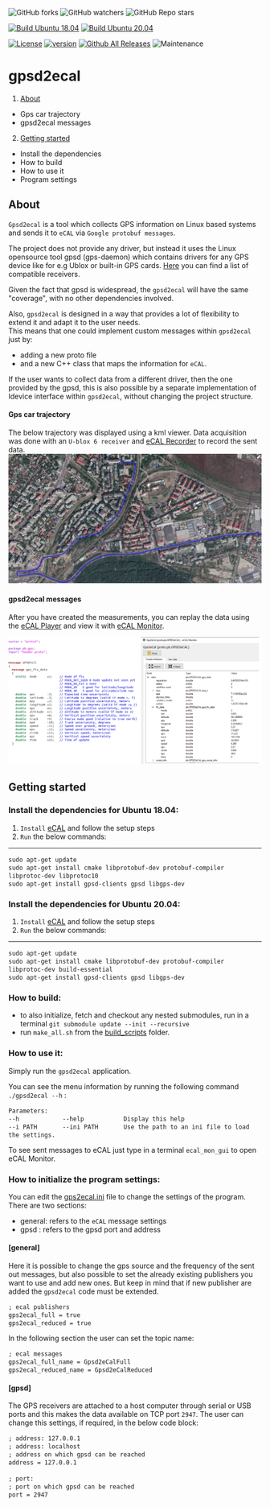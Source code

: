 ![GitHub forks](https://img.shields.io/github/forks/continental/gpsd2ecal?style=social)
![GitHub watchers](https://img.shields.io/github/watchers/continental/gpsd2ecal?style=social)
![GitHub Repo stars](https://img.shields.io/github/stars/continental/gpsd2ecal?style=social)

[![Build Ubuntu 18.04](https://github.com/continental/gpsd2ecal/actions/workflows/build-ubuntu-18.yml/badge.svg)](https://github.com/continental/gpsd2ecal/actions?query=workflow%3A%22Build+Ubuntu+18.04%22)
[![Build Ubuntu 20.04](https://github.com/continental/gpsd2ecal/actions/workflows/build-ubuntu-20.yml/badge.svg)](https://github.com/continental/gpsd2ecal/actions?query=workflow%3A%22Build+Ubuntu+20.04%22)

[![License](https://img.shields.io/github/license/continental/gpsd2ecal.svg?style=flat)](LICENSE)
[![version](https://img.shields.io/badge/Version-v2.0-yellow.svg)](version)
[![Github All Releases](https://img.shields.io/github/downloads/continental/gpsd2ecal/latest/total.svg?style=flat&color=blue)]()
![Maintenance](https://img.shields.io/maintenance/yes/2022)


# gpsd2ecal
 1. [About](#about)
  - Gps car trajectory
  - gpsd2ecal messages 
2. [Getting started](#getting-started)
  - Install the dependencies
  - How to build
  - How to use it
  - Program settings
## About 
  `Gpsd2ecal` is a tool which collects GPS information on Linux based systems and sends it to `eCAL` via `Google protobuf messages`. 

The project does not provide any driver, but instead it uses the Linux opensource tool gpsd (gps-daemon) which contains drivers for any GPS device like for e.g Ublox or built-in GPS cards. [Here](https://gpsd.gitlab.io/gpsd/hardware.html) you can find a list of compatible receivers.

Given the fact that gpsd is widespread, the `gpsd2ecal` will have the same "coverage", with no other dependencies involved.

Also, `gpsd2ecal` is designed in a way that provides a lot of flexibility to extend it and adapt it to the user needs.  
This means that one could implement custom messages within `gpsd2ecal` just by:  
- adding a new proto file  
- and a new C++ class that maps the information for `eCAL`.

If the user wants to collect data from a different driver, then the one provided by the gpsd, this is also possible by a separate implementation of Idevice interface within `gpsd2ecal`, without changing the project structure.
#### Gps car trajectory

The below trajectory was displayed using a kml viewer. Data acquisition was done with  an `U-blox 6 receiver` and [eCAL Recorder](https://continental.github.io/ecal/getting_started/recorder.html#) to record the sent data. 
![kml_view](gfx/kml_view.png)
#### gpsd2ecal messages 
After you have created the measurements, you can replay the data using the [eCAL Player](https://continental.github.io/ecal/getting_started/player.html) and view it with  [eCAL Monitor](https://continental.github.io/ecal/getting_started/monitor.html).

![](gfx/ecal_mon_gui.png)

## Getting started 

### Install the dependencies for Ubuntu 18.04:

 1.  `Install` [eCAL](https://continental.github.io/ecal/getting_started/setup.html#fa-ubuntu-installing-ecal-on-ubuntu) and follow the setup steps 
 2.  `Run` the below commands:
----

    sudo apt-get update
    sudo apt-get install cmake libprotobuf-dev protobuf-compiler libprotoc-dev libprotoc10  
    sudo apt-get install gpsd-clients gpsd libgps-dev


### Install the dependencies for Ubuntu 20.04:

 1.  `Install` [eCAL](https://continental.github.io/ecal/getting_started/setup.html#fa-ubuntu-installing-ecal-on-ubuntu) and follow the setup steps 
 2.  `Run` the below commands:
----

    sudo apt-get update
    sudo apt-get install cmake libprotobuf-dev protobuf-compiler libprotoc-dev build-essential
    sudo apt-get install gpsd-clients gpsd libgps-dev
### How to build:
-  to also initialize, fetch and checkout any nested submodules, run in a terminal `git submodule update --init --recursive`
-  run `make_all.sh` from the [build_scripts](build_scripts) folder.

###  How to use it:

Simply run the `gpsd2ecal` application.

You can see the menu information by running the following command `./gpsd2ecal --h` :

    Parameters: 
    --h            --help           Display this help 
    --i PATH       --ini PATH       Use the path to an ini file to load the settings. 
To see sent messages to eCAL just type in a terminal `ecal_mon_gui` to open eCAL Monitor.
### How to initialize the program settings:
You can edit the [gps2ecal.ini](ini/gps2ecal.ini) file to change the settings of the program. 
There are two sections: 
- general: refers to the `eCAL` message settings
- gpsd : refers to the gpsd port and address

#### [general]
Here it is possible to change the gps source and the frequency of the sent out messages, but also possible to set the already existing publishers you want to use and add new ones. But keep in mind that if new publisher are added the `gpsd2ecal` code must be extended.

    ; ecal publishers
    gps2ecal_full = true
    gps2ecal_reduced = true 
In the following section the user can set the topic name:

    ; ecal messages
    gps2ecal_full_name = Gpsd2eCalFull
    gps2ecal_reduced_name = Gpsd2eCalReduced

#### [gpsd]
The GPS receivers are attached to a host computer through serial or USB ports and this makes the data available on TCP port `2947`. The user can change this settings, if required, in the below code block:

    ; address: 127.0.0.1
    ; address: localhost
    ; address on which gpsd can be reached
    address = 127.0.0.1
    
    ; port:
    ; port on which gpsd can be reached
    port = 2947

